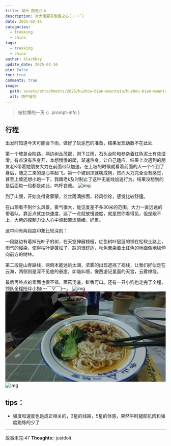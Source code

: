 ```yaml
---
title: 湖州_雨走弁山
description: 对大佬要有敬畏之心(；′⌒`)
date: 2025-02-15
categories:
  - trekking
  - china
tags:
  - trekking
  - china
auther: blackbzy
update_date: 2025-02-16
pin: false
toc: true
comments: true
image:
  path: assets/attachments/2025/huzhou-bian-mountain/huzhou-bian-mountain01.jpg
  alt: 雨中冒险
---
```


> 被拉爆的一天
{: .prompt-info }
## 行程
出发时知道今天可能会下雨，做好了玩泥巴的准备，结果发现劫数不在此处.

第一个坡是台阶路，两边树丛茂密，刚下过雨，石头台阶和参杂着红色泥土有些湿滑。有点没有热身开，本想慢慢的爬，渐速热身，让自己适应。结果上次遇到的朋友老K带着她朋友大力在前面带队加速，在上坡的时候就看着前面的人一个个到了身后，随之二来的是心率起飞。第一个坡到顶就喘成狗，然而大力完全没有感觉，甚至上坡还想小跑一下，我跟老k及时制止了这种无底线加速行为。结果没想到的是后面每一段都是如此，呜呼哀哉。
![img](assets/attachments/2025/huzhou-bian-mountain/huzhou-bian-mountain02.jpg)

到了山腰，开始变得雾蒙蒙，丝丝雨滴拂面，轻风徐徐，感觉比较舒适。

在山顶看不到什么风景，雾气很大，能见度差不多30米的范围。大力一直远远的带着队，靠近点就加快速度，远了一点就放慢速度，就是然你看得见，但是跟不上，大佬的控制力让人心中涌起苦涩情绪。好累。

这中间有两段路印象比较深刻：

一段路边有着掉光叶子的树，在天空伸展枝桠，红色树叶层层的铺在松软土路上，雨气的侵染，使得枯叶更蓬松了，踩的很舒适，秋色晕染着土红色的地面像地毯伸向前方的树林。

第二段是山脊路线，两侧本能远眺太湖，浓雾的出现遮挡了视线，让我们好似走在云海，两侧则是深不见底的悬崖，如临仙境，像西游记里面的天宫，云雾缭绕。

最后再终点的素面也很不错，菌菇汤底，鲜香可口。还有一只小狗也走完了全程，领队全程陪伴小狗(～￣▽￣)～。
![img](assets/attachments/2025/huzhou-bian-mountain/huzhou-bian-mountain03.jpg)
![img](assets/attachments/2025/huzhou-bian-mountain/huzhou-bian-mountain04.jpg)
![img](assets/attachments/2025/huzhou-bian-mountain/huzhou-bian-mountain05.jpg)

## tips：
- 强度和速度也是成正相关的，3星的线路，5星的体感，果然平时腿部肌肉和强度跑练的少了

---
故事未完:47
**Thoughts**:: justdoit.

